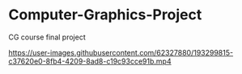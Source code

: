 # Computer-Graphics-Project
CG course final project


https://user-images.githubusercontent.com/62327880/193299815-c37620e0-8fb4-4209-8ad8-c19c93cce91b.mp4

